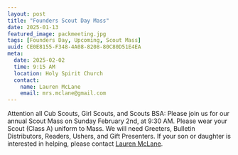 ```yaml
---
layout: post
title: "Founders Scout Day Mass"
date: 2025-01-13
featured_image: packmeeting.jpg
tags: [Founders Day, Upcoming, Scout Mass]
uuid: CE0E8155-F348-4A08-8208-80C80D51E4EA
meta:
  date: 2025-02-02
  time: 9:15 AM
  location: Holy Spirit Church
  contact:
    name: Lauren McLane
    email: mrs.mclane@gmail.com
---
```


Attention all Cub Scouts, Girl Scouts, and  Scouts BSA: Please join us for our annual Scout Mass on Sunday February 2nd, at 9:30 AM. Please wear your Scout (Class A) uniform to Mass. We will need Greeters, Bulletin Distributors, Readers, Ushers, and Gift Presenters. If your son or daughter is interested in helping, please contact [Lauren McLane](mailto:mrs.mclane@gmail.com).

<!-- Melissa Brush <melissa.brush@dsj.org> -->
